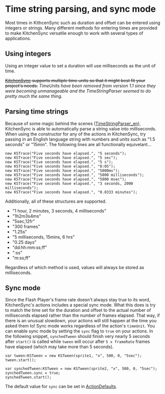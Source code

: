 # Time string parsing, and sync mode #

Most times in KithcenSync such as duration and offset can be entered using integers or strings. Many different methods for entering times are provided to make KitchenSync versatile enough to work with several types of applications.

## Using integers ##
Using an integer value to set a duration will use milliseconds as the unit of time.

~~[KitchenSync](KitchenSync.md) supports multiple time units so that it might best fit your project's needs.~~ _TimeUnits have been removed from version 1.1 since they were becoming unmanageable and the TimeStringParser seemed to do pretty much the same thing._

## Parsing time strings ##
Because of some magic behind the scenes ([TimeStringParser\_en](http://as3lib.org/kitchensync/docs/api/org/as3lib/kitchensync/util/TimeStringParser_en.html)), KitchenSync is able to automatically parse a string value into milliseconds. When using the constructor for any of the actions in KitchenSync, try passing in an English language string with numbers and units such as "1.5 seconds" or "15min".
The following lines are all functionally equivelant...
```
new KSTrace("Five seconds have elapsed.", "5 seconds");
new KSTrace("Five seconds have elapsed.", "5 sec");
new KSTrace("Five seconds have elapsed.", "5 s");
new KSTrace("Five seconds have elapsed.", "0:05");
new KSTrace("Five seconds have elapsed.", "5000ms");
new KSTrace("Five seconds have elapsed.", "5000 milliseconds");
new KSTrace("Five seconds have elapsed.", "5000 msec");
new KSTrace("Five seconds have elapsed.", "3 seconds, 2000 milliseconds");
new KSTrace("Five seconds have elapsed.", "0.8333 minutes");
```
Additionally, all of these structures are supported.
  * "1 hour, 2 minutes, 3 seconds, 4 milliseconds"
  * "1h2m3s4ms"
  * "5sec,12fr"
  * "300 frames"
  * "1.25s"
  * "5 milliseconds, 15mins, 6 hrs"
  * "0.25 days"
  * "dd:hh:mm:ss;ff"
  * ":ss"
  * "m:ss;ff"

Regardless of which method is used, values will always be stored as milliseconds.

## Sync mode ##
Since the Flash Player's frame rate doesn't always stay true to its word, KitchenSync's actions includes a special sync mode. What this does is try to match the time set for the duration and offset to the actual number of milliseconds elapsed rather than the number of frames elapsed. That way, if there is an unusual slowdown, your actions will still happen at the time you asked them to!
Sync mode works regardless of the action's `timeUnit`. You can enable sync mode by setting the `sync` flag to `true` on your actions. In the following snippet, `synchedTween` should finish very nearly 5 seconds after `start()` is called while `tween` will occur after `5 x frameRate` frames have elapsed (which may take more than 5 seconds).
```
var tween:KSTween = new KSTween(sprite1, "x", 500, 0, "5sec");
tween.start();

var synchedTween:KSTween = new KSTween(sprite2, "x", 500, 0, "5sec");
synchedTween.sync = true;
synchedTween.start();
```

The default value for `sync` can be set in [ActionDefaults](ActionDefaults.md).